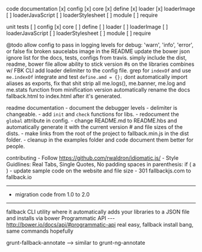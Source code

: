 code documentation
	[x] config
	[x] core
	[x] define
	[x] loader
	[x] loaderImage
	[ ] loaderJavaScript
	[ ] loaderStylesheet
	[ ] module
	[ ] require

unit tests
	[ ] config
	[x] core
	[ ] define
	[ ] loader
	[ ] loaderImage
	[ ] loaderJavaScript
	[ ] loaderStylesheet
	[ ] module
	[ ] require

@todo
	allow config to pass in logging levels for debug: 'warn', 'info', 'error', or false
	fix broken saucelabs image in the README
	update the bower json ignore list for the docs, tests, configs from travis. simply include the dist, readme, bower file
	allow ability to stick version #s on the libraries combines w/ FBK CLI
	add loader delimiter to the config file.
	grep for `indexOf` and use `me.indexOf`
	integrate and test `define.amd = {};`
	dont automatically import aliases as exports, fix that shit
	strip all me.logs(), me.banner, me.log and me.stats function from minification version
	automatically rename the docs fallback.html to index.html after it's generated.

readme documentation
	- document the debugger levels
	- delimiter is changeable.
	- add `init` and `check` functions for libs.
	- redocument the `global` attribute in config.
	- change README.md to README.hbs and automatically generate it with the current version # and file sizes of the dists.
	- make links from the root of the project to fallback.min.js in the dist folder.
	- cleanup in the examples folder and code document them better for people.

contributing
	- Follow https://github.com/rwaldron/idiomatic.js/
		- Style Guidlines: Real Tabs, Single Quotes, No padding spaces in parenthesis: if ( a )
	- update sample code on the website and file size
	- 301 fallbackjs.com to fallback.io

---

- migration code from 1.0 to 2.0

---

fallback CLI utility where it automatically adds your libraries to a JSON file and installs via bower
	Programmatic API --- http://bower.io/docs/api/#programmatic-api
	real easy, fallback install bang, same commands hopefully

grunt-fallback-annotate --> similar to grunt-ng-annotate